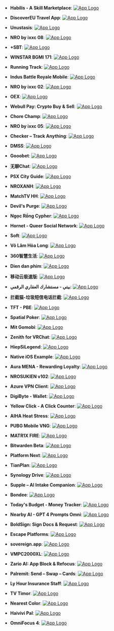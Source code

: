 - **Habilis - A Skill Marketplace**: [![App Logo](https://is1-ssl.mzstatic.com/image/thumb/Purple221/v4/a4/f7/80/a4f780e8-cb48-a252-c88a-248575d00af3/AppIcon-1x_U007emarketing-0-6-0-85-220-0.png/200x200bb-80.png)](https://testflight.apple.com/join/N2hqdSX7)
- **DiscoverEU Travel App**: [![App Logo](https://is1-ssl.mzstatic.com/image/thumb/Purple211/v4/2a/a3/c7/2aa3c705-8c45-1114-430e-5c6159056da8/AppIcon-1x_U007epad-0-0-P3-85-220-0.png/200x200bb-80.png)](https://testflight.apple.com/join/77dSd9sB)
- **Unustasis**: [![App Logo](https://is1-ssl.mzstatic.com/image/thumb/Purple221/v4/0c/34/c9/0c34c901-5910-9960-5fba-d5efb70dab09/AppIcon-0-0-1x_U007emarketing-0-7-0-0-85-220.png/200x200bb-80.png)](https://testflight.apple.com/join/Uzcy1kSH)

- **NRO by ixxc 08**: [![App Logo](https://is1-ssl.mzstatic.com/image/thumb/Purple221/v4/18/94/ae/1894aec7-fda4-a6f6-d22b-a20a4d120b33/AppIcon-0-0-1x_U007emarketing-0-8-0-85-220.png/200x200bb-80.png)](https://testflight.apple.com/join/ZXvpqqHP)
- **+SBT**: [![App Logo](https://is1-ssl.mzstatic.com/image/thumb/Purple211/v4/67/ae/6d/67ae6d7d-26e2-243d-c88f-d0091824bf82/AppIconBeta1-0-0-1x_U007epad-0-0-85-220.png/200x200bb-80.png)](https://testflight.apple.com/join/iuuOdR6y)
- **WINSTAR BGMI 171**: [![App Logo](https://is1-ssl.mzstatic.com/image/thumb/Purple211/v4/a3/2c/ad/a32cadea-6726-84db-126b-e7e63408103d/AppIcon-0-0-1x_U007emarketing-0-0-0-10-0-0-sRGB-0-0-0-GLES2_U002c0-512MB-85-220-0-0.png/200x200bb-80.png)](https://testflight.apple.com/join/zs5uy2ls)

- **Running Track**: [![App Logo](https://is1-ssl.mzstatic.com/image/thumb/Purple221/v4/7c/cc/ed/7ccced8e-cbd5-dc9c-f38b-c7774d1f0181/AppIcon-0-0-1x_U007emarketing-0-5-0-85-220.png/200x200bb-80.png)](https://testflight.apple.com/join/baZf98Vz)
- **Indus Battle Royale Mobile**: [![App Logo](https://is1-ssl.mzstatic.com/image/thumb/Purple211/v4/25/7f/a0/257fa02d-0713-368f-c097-ce0b84b3a9b8/AppIcon-0-0-1x_U007emarketing-0-7-0-85-220.png/200x200bb-80.png)](https://testflight.apple.com/join/4cUeMguo)
- **NRO by ixxc 02**: [![App Logo](https://is1-ssl.mzstatic.com/image/thumb/Purple221/v4/0a/a0/a3/0aa0a3bb-8286-44ce-06c7-9cd92750b852/AppIcon-0-0-1x_U007emarketing-0-7-0-85-220.png/200x200bb-80.png)](https://testflight.apple.com/join/RanqW39l)

- **OEX**: [![App Logo](https://is1-ssl.mzstatic.com/image/thumb/Purple221/v4/b5/19/61/b5196152-fac7-5a59-7e45-fc5e464a61a1/AppIcon-0-0-1x_U007emarketing-0-7-0-85-220.png/200x200bb-80.png)](https://testflight.apple.com/join/1o3L7gtZ)
- **Webull Pay: Crypto Buy & Sell**: [![App Logo](https://is1-ssl.mzstatic.com/image/thumb/Purple211/v4/c4/7e/bb/c47ebb5d-2b4c-94e7-bde2-36dffcd547b1/AppIcon-0-0-1x_U007ephone-0-0-P3-85-220.png/200x200bb-80.png)](https://testflight.apple.com/join/Lbb71e74)

- **Chore Champ**: [![App Logo](https://is1-ssl.mzstatic.com/image/thumb/Purple211/v4/c1/c8/ff/c1c8ff53-0c99-32c3-d208-3b48b3281ed4/AppIcon-1x_U007emarketing-0-0-0-10-0-0-85-220-0.png/200x200bb-80.png)](https://testflight.apple.com/join/TsRob74C)
- **NRO by ixxc 05**: [![App Logo](https://is1-ssl.mzstatic.com/image/thumb/Purple221/v4/24/80/4b/24804b6c-6a1e-7418-3acf-92813d511521/AppIcon-0-0-1x_U007emarketing-0-7-0-85-220.png/200x200bb-80.png)](https://testflight.apple.com/join/Iripc95t)
- **Checker – Track Anything**: [![App Logo](https://is1-ssl.mzstatic.com/image/thumb/Purple211/v4/df/bb/32/dfbb32bc-7c6d-44bd-0fca-0f0a03005af1/AppIcon-0-0-1x_U007ephone-0-85-220.png/200x200bb-80.png)](https://testflight.apple.com/join/XEd3suVY)

- **DMSS**: [![App Logo](https://is1-ssl.mzstatic.com/image/thumb/Purple211/v4/79/ea/85/79ea856b-d421-c921-f4f9-c9d1701e6e89/AppIcon-0-0-1x_U007emarketing-0-5-0-0-sRGB-85-220.png/200x200bb-80.png)](https://testflight.apple.com/join/XSkgkfNY)

- **Gooobet**: [![App Logo](https://is1-ssl.mzstatic.com/image/thumb/Purple221/v4/c6/0d/11/c60d114c-9c21-c8f8-a714-bdbf1c577924/AppIcon-0-0-1x_U007epad-0-0-85-220.png/200x200bb-80.png)](https://testflight.apple.com/join/D748X15c)
- **无聊Chat**: [![App Logo](https://is1-ssl.mzstatic.com/image/thumb/Purple221/v4/cb/28/02/cb280247-e083-5188-122c-5d7006a17df7/WuLiaoAppIcon-0-0-1x_U007emarketing-0-7-0-0-85-220.png/200x200bb-80.png)](https://testflight.apple.com/join/fPeg8xFZ)
- **PSX City Guide**: [![App Logo](https://is1-ssl.mzstatic.com/image/thumb/Purple221/v4/86/0f/87/860f8773-61bb-333f-d57d-6cbe2ff16595/AppIcon-1x_U007emarketing-0-7-0-85-220-0.png/200x200bb-80.png)](https://testflight.apple.com/join/n1u9hiZJ)

- **NROXANH**: [![App Logo](https://is1-ssl.mzstatic.com/image/thumb/Purple221/v4/4c/dc/8a/4cdc8a55-ea89-4bc1-d6ba-b652e48fc364/AppIcon-0-0-1x_U007emarketing-0-7-0-85-220.png/200x200bb-80.png)](https://testflight.apple.com/join/deyjeYPQ)
- **MatchTV HH**: [![App Logo](https://is1-ssl.mzstatic.com/image/thumb/Purple211/v4/3d/d2/d0/3dd2d01c-940f-b0b4-e9df-832192fd6c56/AppIcon-0-0-1x_U007epad-0-0-85-220.png/200x200bb-80.png)](https://testflight.apple.com/join/lHsRDyGM)

- **Devil's Purge**: [![App Logo](https://is1-ssl.mzstatic.com/image/thumb/Purple211/v4/6c/5d/a1/6c5da1a1-133c-f67a-4a89-cf97fd917bd6/AppIcon-0-0-1x_U007emarketing-0-5-0-85-220.png/200x200bb-80.png)](https://testflight.apple.com/join/Iwii9MAC)

- **Ngọc Rồng Cypher**: [![App Logo](https://is1-ssl.mzstatic.com/image/thumb/Purple221/v4/02/4c/cb/024ccb58-94fe-75ec-abca-98b45f6962f1/AppIcon-1x_U007emarketing-0-7-0-85-220-0.png/200x200bb-80.png)](https://testflight.apple.com/join/mfWbSqxn)
- **Hornet - Queer Social Network**: [![App Logo](https://is1-ssl.mzstatic.com/image/thumb/Purple211/v4/f0/6b/ca/f06bcaad-3ee0-5967-2996-86e8e0bd9433/AppIcon_-_Hornet_-_Beta-0-0-1x_U007emarketing-0-7-0-sRGB-85-220.png/200x200bb-80.png)](https://testflight.apple.com/join/SIVYoFq8)
- **Soft**: [![App Logo](https://is1-ssl.mzstatic.com/image/thumb/Purple221/v4/57/d5/f6/57d5f6d2-dce5-63a4-ab12-d20721ea4471/AppIcon-0-0-1x_U007ephone-0-85-220.png/200x200bb-80.png)](https://testflight.apple.com/join/EeaumL9b)

- **Võ Lâm Hỏa Long**: [![App Logo](https://is1-ssl.mzstatic.com/image/thumb/Purple221/v4/d2/9e/6d/d29e6d06-1a63-b404-46c6-63eccfe5fc98/AppIcon-0-0-1x_U007emarketing-0-0-0-7-0-0-sRGB-0-0-0-GLES2_U002c0-512MB-85-220-0-0.png/200x200bb-80.png)](https://testflight.apple.com/join/GM3ZdMKp)
- **360智慧生活**: [![App Logo](https://is1-ssl.mzstatic.com/image/thumb/Purple211/v4/fd/41/e2/fd41e2d3-82a1-2ff3-e335-4b7006ab8a11/AppIcon-0-1x_U007emarketing-0-5-0-0-85-220-0.png/200x200bb-80.png)](https://testflight.apple.com/join/qG3gGcGy)

- **Dien dan phim**: [![App Logo](https://is1-ssl.mzstatic.com/image/thumb/Purple221/v4/1e/01/e5/1e01e554-c06f-9006-87f1-be37a4eb9e56/AppIcon-0-0-1x_U007epad-0-85-220.png/200x200bb-80.png)](https://testflight.apple.com/join/situnPl1)

- **移动云极速版**: [![App Logo](https://is1-ssl.mzstatic.com/image/thumb/Purple221/v4/dd/65/d7/dd65d785-a30e-4143-ffe0-72a2aa47c1c2/AppIcon-0-0-1x_U007ephone-0-10-0-85-220.png/200x200bb-80.png)](https://testflight.apple.com/join/AG0invHB)

- **بيتي - مستشارك العقاري الرقمي**: [![App Logo](https://is1-ssl.mzstatic.com/image/thumb/Purple221/v4/dc/c5/cd/dcc5cd03-4055-93c3-7dcd-de1f0d371aab/AppIcon-0-0-1x_U007emarketing-0-7-0-85-220.jpeg/200x200bb-80.png)](https://testflight.apple.com/join/leHxarBO)

- **拦截猫-垃圾短信电话拦截**: [![App Logo](https://is1-ssl.mzstatic.com/image/thumb/Purple221/v4/db/66/f9/db66f944-2219-ff2d-04b3-6710fceaec19/AppIcon-0-0-1x_U007epad-0-1-85-220.png/200x200bb-80.png)](https://testflight.apple.com/join/Hm6GhrCg)

- **TFT - PBE**: [![App Logo](https://is1-ssl.mzstatic.com/image/thumb/Purple211/v4/fc/8d/9a/fc8d9aa7-90eb-bcb5-a9cf-5c78e101bb98/AppIcon-0-0-1x_U007epad-0-85-220.png/200x200bb-80.png)](https://testflight.apple.com/join/q79npPHz)

- **Spatial Poker**: [![App Logo](https://is1-ssl.mzstatic.com/image/thumb/Purple211/v4/73/0a/ce/730acec7-ff97-840d-1756-e749b6945ac8/AppIcon.lsr/200x200bb-80.png)](https://testflight.apple.com/join/98oLRPmW)
- **Mit Gomobi**: [![App Logo](https://is1-ssl.mzstatic.com/image/thumb/Purple211/v4/46/d1/8b/46d18b91-11f8-8cf8-e9b4-f31b12641502/AppIcon-1x_U007emarketing-0-7-0-85-220-0.png/200x200bb-80.png)](https://testflight.apple.com/join/YXGvJsBB)
- **Zenith for VRChat**: [![App Logo](https://is1-ssl.mzstatic.com/image/thumb/Purple211/v4/62/25/c1/6225c189-b801-106e-d2db-a5dd66b23cb4/AppIcon-0-0-1x_U007emarketing-0-7-0-0-85-220.png/200x200bb-80.png)](https://testflight.apple.com/join/iDVIKnVL)

- **HiepSiLegend**: [![App Logo](https://is1-ssl.mzstatic.com/image/thumb/Purple211/v4/ff/ed/15/ffed15de-5911-6067-37c7-39a6bc54240f/AppIcon-0-0-1x_U007emarketing-0-7-0-85-220.png/200x200bb-80.png)](https://testflight.apple.com/join/8XGWj51w)
- **Native iOS Example**: [![App Logo](https://is1-ssl.mzstatic.com/image/thumb/Purple221/v4/7b/e1/91/7be19169-b19b-951c-a5f1-44b6c5b0597c/AppIcon-0-0-1x_U007emarketing-0-10-0-85-220.png/200x200bb-80.png)](https://testflight.apple.com/join/26EBZkcX)
- **Aura MENA - Rewarding Loyalty**: [![App Logo](https://is1-ssl.mzstatic.com/image/thumb/Purple221/v4/81/42/17/8142178b-6bbe-5003-057d-00de83e6ebd2/AppIcon-1x_U007emarketing-0-10-0-85-220-0.png/200x200bb-80.png)](https://testflight.apple.com/join/GkiCbnMx)

- **NROSUKIEN v102**: [![App Logo](https://is1-ssl.mzstatic.com/image/thumb/Purple221/v4/79/3b/a6/793ba624-081d-e40b-394a-c3d3c59cbd69/AppIcon-0-0-1x_U007emarketing-0-7-0-85-220.png/200x200bb-80.png)](https://testflight.apple.com/join/MR4fd7Gv)

- **Azure VPN Client**: [![App Logo](https://is1-ssl.mzstatic.com/image/thumb/Purple221/v4/e6/c5/64/e6c564a2-1252-b8a7-5666-ef90af963d41/AppIcon-85-220-0-4-0-0-2x-0-0.png/200x200bb-80.png)](https://testflight.apple.com/join/cGUEoTXc)

- **DigiByte - Wallet**: [![App Logo](https://is1-ssl.mzstatic.com/image/thumb/Purple221/v4/8e/3b/03/8e3b0326-b00d-b938-8231-9abc4a2a0555/AppIcon-0-0-1x_U007emarketing-0-7-0-0-85-220.png/200x200bb-80.png)](https://testflight.apple.com/join/gzOB6dYc)

- **Yellow Click - A Click Counter**: [![App Logo](https://is1-ssl.mzstatic.com/image/thumb/Purple221/v4/68/c3/e8/68c3e8ab-0164-797e-f0ee-671940e48f82/AppIcon-0-0-1x_U007ephone-0-85-220.png/200x200bb-80.png)](https://testflight.apple.com/join/N9wigfoi)
- **AIHA Heat Stress**: [![App Logo](https://is1-ssl.mzstatic.com/image/thumb/Purple221/v4/56/a6/46/56a646b1-249f-7748-39a5-6d5196f33c2f/AppIcon-0-0-1x_U007emarketing-0-7-0-85-220.png/200x200bb-80.png)](https://testflight.apple.com/join/Pq0XP4Io)
- **PUBG Mobile VNG**: [![App Logo](https://is1-ssl.mzstatic.com/image/thumb/Purple221/v4/11/a5/e5/11a5e5af-65d5-231c-99b6-e72427a39ed4/AppIcon-0-0-1x_U007emarketing-0-0-0-10-0-0-sRGB-0-0-0-GLES2_U002c0-512MB-85-220-0-0.png/200x200bb-80.png)](https://testflight.apple.com/join/kIIuBMlM)

- **MATR1X FIRE**: [![App Logo](https://is1-ssl.mzstatic.com/image/thumb/Purple211/v4/10/dd/df/10dddf6c-e315-e495-d2bf-cb59530cbb7a/AppIcon-0-0-1x_U007emarketing-0-7-0-85-220.png/200x200bb-80.png)](https://testflight.apple.com/join/rFYKtoPC)
- **Bitwarden Beta**: [![App Logo](https://is1-ssl.mzstatic.com/image/thumb/Purple221/v4/2f/eb/5f/2feb5f89-d326-4544-b488-795ba2fe3229/AppIcon-Beta-0-0-1x_U007epad-0-85-220.png/200x200bb-80.png)](https://testflight.apple.com/join/S4OQEYYQ)

- **Platform Next**: [![App Logo](https://is1-ssl.mzstatic.com/image/thumb/Purple221/v4/f2/8a/98/f28a98e8-7b5b-68de-71f2-03c9072fc5d7/AppIcon-1x_U007emarketing-0-7-0-85-220-0.png/200x200bb-80.png)](https://testflight.apple.com/join/ntqwoorV)
- **TianPlan**: [![App Logo](https://is1-ssl.mzstatic.com/image/thumb/Purple211/v4/5a/ea/3a/5aea3a19-2ea8-c538-64d4-ba3395c15c24/AppIcon-0-0-1x_U007emarketing-0-5-0-0-85-220.png/200x200bb-80.png)](https://testflight.apple.com/join/94lanw7B)

- **Synology Drive**: [![App Logo](https://is1-ssl.mzstatic.com/image/thumb/Purple211/v4/0a/37/b1/0a37b13e-d93d-1422-06e3-e390d33b009b/AppIcon-0-0-1x_U007emarketing-0-6-0-85-220.png/200x200bb-80.png)](https://testflight.apple.com/join/Gb98nlpv)
- **Supple – AI Intake Companion**: [![App Logo](https://is1-ssl.mzstatic.com/image/thumb/Purple211/v4/3e/e2/19/3ee21937-86ea-25a7-e1eb-c6882e19e162/AppIcon-0-0-1x_U007ephone-0-1-85-220.png/200x200bb-80.png)](https://testflight.apple.com/join/zbq8hPSu)
- **Bondee**: [![App Logo](https://is1-ssl.mzstatic.com/image/thumb/Purple211/v4/34/a5/25/34a5251a-b623-837e-1b85-6661d1a0c071/AppIcon-1x_U007emarketing-0-7-0-85-220-0.png/200x200bb-80.png)](https://testflight.apple.com/join/mBfhDmZQ)

- **Today's Budget - Money Tracker**: [![App Logo](https://is1-ssl.mzstatic.com/image/thumb/Purple211/v4/84/ac/40/84ac4035-87a1-d0c8-7d34-cf6629feae3a/AppIcon-0-0-1x_U007ephone-0-0-0-0-0-P3-85-220.png/200x200bb-80.png)](https://testflight.apple.com/join/qzRa88rJ)

- **Nearby AI - GPT 4 Prompts Omni**: [![App Logo](https://is1-ssl.mzstatic.com/image/thumb/Purple211/v4/42/f7/1e/42f71ec2-bfb5-9e9b-83c6-8b3572a73dcd/AppIcon-0-0-1x_U007emarketing-0-10-0-sRGB-85-220.png/200x200bb-80.png)](https://testflight.apple.com/join/xHGrkViR)
- **BoldSign: Sign Docs & Request**: [![App Logo](https://is1-ssl.mzstatic.com/image/thumb/Purple211/v4/76/64/6f/76646f35-79b5-9e5f-81b2-9b8aebc79758/AppIcon-1x_U007emarketing-0-7-0-0-85-220-0.png/200x200bb-80.png)](https://testflight.apple.com/join/4GYeewrk)

- **Escape Platforms**: [![App Logo](https://is1-ssl.mzstatic.com/image/thumb/Purple211/v4/3b/ac/72/3bac7234-82bc-b926-b8d6-e6a24294bb4e/AppIcon-1x_U007emarketing-0-7-0-0-85-220-0.png/200x200bb-80.png)](https://testflight.apple.com/join/WSoYepe7)

- **sovereign.app**: [![App Logo](https://is1-ssl.mzstatic.com/image/thumb/Purple221/v4/e3/1b/32/e31b3272-bcd2-3cff-e2ad-6864a3a52a99/AppIcon-0-0-1x_U007emarketing-0-10-0-85-220.png/200x200bb-80.png)](https://testflight.apple.com/join/wx6QNEmr)
- **VMPC2000XL**: [![App Logo](https://is1-ssl.mzstatic.com/image/thumb/Purple211/v4/ad/1c/d8/ad1cd8be-60e1-9b29-3831-a5b2a60b8693/AppIcon-0-0-1x_U007emarketing-0-7-0-85-220.png/200x200bb-80.png)](https://testflight.apple.com/join/yEgfYk21)

- **Zario AI: App Block & Refocus**: [![App Logo](https://is1-ssl.mzstatic.com/image/thumb/Purple221/v4/d8/19/4f/d8194fd7-abce-c4e9-f18f-a6572db6efe8/AppIcon-0-0-1x_U007epad-0-0-85-220.jpeg/200x200bb-80.png)](https://testflight.apple.com/join/UxmHXkVs)

- **Palremit: Send – Swap – Cards**: [![App Logo](https://is1-ssl.mzstatic.com/image/thumb/Purple211/v4/29/5f/42/295f42b8-17b2-e294-2228-ffcd65abf3b8/AppIcon-0-0-1x_U007ephone-0-85-220.png/200x200bb-80.png)](https://testflight.apple.com/join/hFE2C3bZ)

- **Ly Hour Insurance Staff**: [![App Logo](https://is1-ssl.mzstatic.com/image/thumb/Purple211/v4/a3/7f/f4/a37ff4d8-5482-0a59-c1f5-5d4121157f8b/AppIcon-1x_U007emarketing-0-10-0-0-85-220-0.png/200x200bb-80.png)](https://testflight.apple.com/join/PFVvsfpS)
- **TV Timor**: [![App Logo](https://is1-ssl.mzstatic.com/image/thumb/Purple211/v4/ce/90/0e/ce900ef3-48a6-8df7-9cff-3ba40a918bad/AppIcon-0-0-1x_U007emarketing-0-10-0-0-85-220.png/200x200bb-80.png)](https://testflight.apple.com/join/b765ofWI)
- **Nearest Color**: [![App Logo](https://is1-ssl.mzstatic.com/image/thumb/Purple221/v4/98/7a/28/987a280a-dad0-9c21-3d5f-c063ecec81e9/icon.png/200x200bb-80.png)](https://testflight.apple.com/join/XSTycxqX)

- **Haivivi Pal**: [![App Logo](https://is1-ssl.mzstatic.com/image/thumb/Purple211/v4/9d/e3/ee/9de3eeaf-4d07-aed4-a086-5858d5fe5602/AppIcon-0-0-1x_U007emarketing-0-7-0-0-85-220.png/200x200bb-80.png)](https://testflight.apple.com/join/kWje4YHH)

- **OmniFocus 4**: [![App Logo](https://is1-ssl.mzstatic.com/image/thumb/Purple211/v4/db/8f/6f/db8f6fc8-4c49-c792-8964-d8c7df169a7b/AppIcon-0-0-1x_U007emarketing-0-0-0-7-0-0-0-85-220.png/200x200bb-80.png)](https://testflight.apple.com/join/TKbgc273)